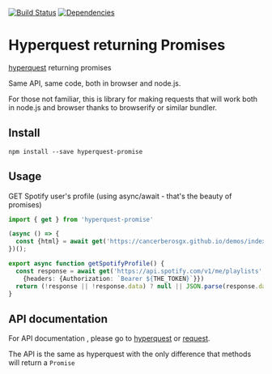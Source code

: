 [![Build Status](https://travis-ci.org/cancerberoSgx/hyperquest-promise.png?branch=master)](https://travis-ci.org/cancerberoSgx/hyperquest-promise)
[![Dependencies](https://david-dm.org/cancerberosgx/hyperquest-promise.svg)](https://david-dm.org/cancerberosgx/hyperquest-promise)


# Hyperquest returning Promises

[hyperquest](https://github.com/substack/hyperquest) returning promises

Same API, same code, both in browser and node.js.

For those not familiar, this is library for making requests that will work both in node.js and browser thanks to browserify or similar bundler. 

## Install

```npm install --save hyperquest-promise ```

## Usage

GET Spotify user's profile (using async/await - that's the beauty of promises) 

```ts
import { get } from 'hyperquest-promise'

(async () => {
  const {html} = await get('https://cancerberosgx.github.io/demos/index.html')
})();

export async function getSpotifyProfile() {
  const response = await get('https://api.spotify.com/v1/me/playlists', 
    {headers: {Authorization: `Bearer ${THE_TOKEN}`}})
  return (!response || !response.data) ? null || JSON.parse(response.data)
}
```

## API documentation

For API documentation , please go to [hyperquest](https://github.com/substack/hyperquest) or [request](https://github.com/request/request). 

The API is the same as hyperquest with the only difference that methods will return a `Promise`
